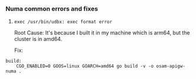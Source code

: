### Numa common errors and fixes

1. ```
   exec /usr/bin/udbx: exec format error
   ```

   Root Cause: It's because I built it in my machine which is arm64, but the cluster is in amd64.

   Fix:

```
build:
	CGO_ENABLED=0 GOOS=linux GOARCH=amd64 go build -v -o osam-apigw-numa .
```



